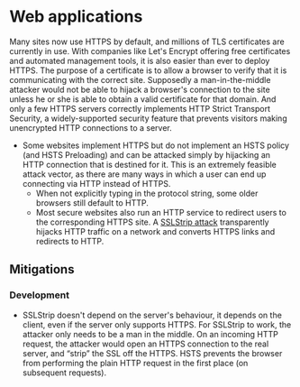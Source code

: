 # Web applications

Many sites now use HTTPS by default, and millions of TLS certificates are currently in use. With companies like Let's Encrypt offering free certificates and automated management tools, it is also easier than ever to deploy HTTPS. The purpose of a certificate is to allow a browser to verify that it is communicating with the correct site. Supposedly a man-in-the-middle attacker would not be able to hijack a browser's connection to the site unless he or she is able to obtain a valid certificate for that domain. And only a few HTTPS servers correctly implements HTTP Strict Transport Security, a widely-supported security feature that prevents visitors making unencrypted HTTP connections to a server.

* Some websites implement HTTPS but do not implement an HSTS policy (and HSTS Preloading) and can be attacked simply by hijacking an HTTP connection that is destined for it. This is an extremely feasible attack vector, as there are many ways in which a user can end up connecting via HTTP instead of HTTPS.
    * When not explicitly typing in the protocol string, some older browsers still default to HTTP.
    * Most secure websites also run an HTTP service to redirect users to the corresponding HTTPS site. A [SSLStrip attack](../../../trees/application-hacking/SSL-stripping.md) transparently hijacks HTTP traffic on a network and converts HTTPS links and redirects to HTTP.

## Mitigations

### Development

* SSLStrip doesn't depend on the server's behaviour, it depends on the client, even if the server only supports HTTPS. For SSLStrip to work, the attacker only needs to be a man in the middle. On an incoming HTTP request, the attacker would open an HTTPS connection to the real server, and “strip” the SSL off the HTTPS. HSTS prevents the browser from performing the plain HTTP request in the first place (on subsequent requests).

